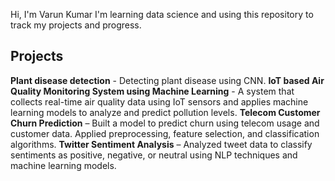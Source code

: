 Hi, I'm Varun Kumar 
I'm learning data science and using this repository to track my projects and progress.

## Projects

**Plant disease detection** - Detecting plant disease using CNN.
**IoT based Air Quality Monitoring System using Machine Learning** - A system that collects real-time air quality data using IoT sensors and applies machine learning models to analyze and predict pollution levels.
**Telecom Customer Churn Prediction** – Built a model to predict churn using telecom usage and customer data. Applied preprocessing, feature selection, and classification algorithms.
**Twitter Sentiment Analysis** – Analyzed tweet data to classify sentiments as positive, negative, or neutral using NLP techniques and machine learning models.
